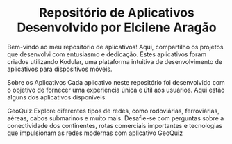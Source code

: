 <h1 align="center"> Repositório de Aplicativos Desenvolvido por Elcilene Aragão </h1>

Bem-vindo ao meu repositório de aplicativos! Aqui, compartilho os projetos que desenvolvi com entusiasmo e dedicação. Estes aplicativos foram criados utilizando Kodular, uma plataforma intuitiva de desenvolvimento de aplicativos para dispositivos móveis.

Sobre os Aplicativos
Cada aplicativo neste repositório foi desenvolvido com o objetivo de fornecer uma experiência única e útil aos usuários. Aqui estão alguns dos aplicativos disponíveis:

GeoQuiz:Explore diferentes tipos de redes, como rodoviárias, ferroviárias, aéreas, cabos submarinos e muito mais. Desafie-se com perguntas sobre a conectividade dos continentes, rotas comerciais importantes e tecnologias que impulsionam as redes modernas com aplicativo GeoQuiz









